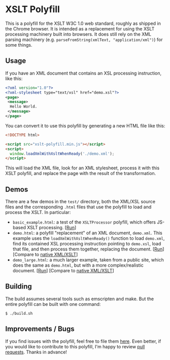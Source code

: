 # XSLT Polyfill

This is a polyfill for the XSLT W3C 1.0 web standard, roughly as shipped in
the Chrome browser. It is intended as a replacement for using the XSLT
processing machinery built into browsers. It does still rely on the XML
parsing machinery (e.g. `parseFromString(xmlText, "application/xml")`) for
some things.

## Usage

If you have an XML document that contains an XSL processing instruction, like
this:

```xml
<?xml version="1.0"?>
<?xml-stylesheet type="text/xsl" href="demo.xsl"?>
<page>
 <message>
  Hello World.
 </message>
</page>
```

You can convert it to use this polyfill by generating a new HTML file like this:

```html
<!DOCTYPE html>

<script src="xslt-polyfill.min.js"></script>
<script>
  window.loadXmlWithXsltWhenReady('./demo.xml');
</script>
```

This will load the XML file, look for an XML stylesheet, process it with this
XSLT polyfill, and replace the page with the result of the transformation.

## Demos

There are a few demos in the `test/` directory, both the XML/XSL source files
and the corresponding `.html` files that use the polyfill to load and process
the XSLT. In particular:

- `basic_example.html`: a test of the `XSLTProcessor` polyfill, which offers
  JS-based XSLT processing.
  \[[Run](https://mfreed7.github.io/xslt_polyfill/test/basic_example.html)\]
- `demo.html`: a polyfill "replacement" of an XML document, `demo.xml`. This
  example uses the `loadXmlWithXsltWhenReady()` function to load `demo.xml`,
  find its contained XSL processing instruction pointing to `demo.xsl`, load
  that file, and then process them together, replacing the document.
  \[[Run](https://mfreed7.github.io/xslt_polyfill/test/demo.html)\]
  \[Compare to [native XML/XSLT](https://mfreed7.github.io/xslt_polyfill/test/demo.xml)\]
- `demo_large.html`: a much larger example, taken from a public site, which
  does the same as `demo.html`, but with a more complex/realistic document.
  \[[Run](https://mfreed7.github.io/xslt_polyfill/test/demo_large.html)\]
  \[Compare to [native XML/XSLT](https://mfreed7.github.io/xslt_polyfill/test/demo_large.xml)\]

## Building

The build assumes several tools such as emscripten and make. But the entire
polyfill can be built with one command:

```
$ ./build.sh
```

## Improvements / Bugs

If you find issues with the polyfill, feel free to file them [here](https://github.com/mfreed7/xslt_polyfill/issues).
Even better, if you would like to contribute to this polyfill,
I'm happy to review [pull requests](https://github.com/mfreed7/xslt_polyfill/pulls).
Thanks in advance!
